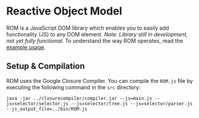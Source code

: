 Reactive Object Model
=====================
ROM is a JavaScript DOM library which enables you to easily add functionality (JS) to any DOM element.
*Note: Library still in development, not yet fully functional*.
To understand the way ROM operates, read the [example usage](https://github.com/bartjoyce/ROM/blob/master/USAGE.md).

Setup & Compilation
-------------------
ROM uses the Google Closure Compiler. You can compile the ``ROM.js`` file by executing the following command in the ``src`` directory:
```
java -jar ../closurecompiler/compiler.jar --js=main.js --js=selector/selector.js --js=selector/tree.js --js=selector/parser.js --js_output_file=../bin/ROM.js
```
